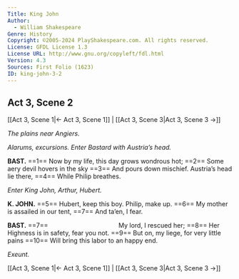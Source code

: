```yaml
---
Title: King John
Author: 
  - William Shakespeare
Genre: History
Copyright: ©2005-2024 PlayShakespeare.com. All rights reserved.
License: GFDL License 1.3
License URL: http://www.gnu.org/copyleft/fdl.html
Version: 4.3
Sources: First Folio (1623)
ID: king-john-3-2
---
```


## Act 3, Scene 2
[[Act 3, Scene 1|← Act 3, Scene 1]] | [[Act 3, Scene 3|Act 3, Scene 3 →]]

*The plains near Angiers.*

*Alarums, excursions. Enter Bastard with Austria’s head.*

**BAST.**
==1== Now by my life, this day grows wondrous hot;
==2== Some aery devil hovers in the sky
==3== And pours down mischief. Austria’s head lie there,
==4== While Philip breathes.

*Enter King John, Arthur, Hubert.*

**K. JOHN.**
==5== Hubert, keep this boy. Philip, make up.
==6== My mother is assailed in our tent,
==7== And ta’en, I fear.

**BAST.**
==7==            My lord, I rescued her;
==8== Her Highness is in safety, fear you not.
==9== But on, my liege, for very little pains
==10== Will bring this labor to an happy end.

*Exeunt.*

[[Act 3, Scene 1|← Act 3, Scene 1]] | [[Act 3, Scene 3|Act 3, Scene 3 →]]